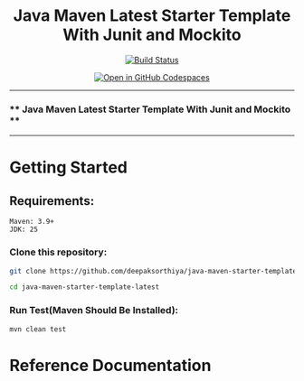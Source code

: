 <h1 style="text-align: center;">Java Maven Latest Starter Template With Junit and Mockito</h1>

<p style="text-align: center;">
  <a href="https://github.com/deepaksorthiya/java-maven-starter-template-latest/workflows/maven-build.yml">
    <img src="https://github.com/deepaksorthiya/java-maven-starter-template-latest/actions/workflows/maven-build.yml/badge.svg" alt="Build Status"/>
  </a>
</p>
<p style="text-align: center;">
  <a href="https://github.com/codespaces/new?hide_repo_select=true&ref=main&repo=1052824939&skip_quickstart=true&machine=standardLinux32gb&devcontainer_path=.devcontainer%2Fdevcontainer.json">
    <img src="https://github.com/codespaces/badge.svg" alt="Open in GitHub Codespaces"/>
  </a>
</p>

---

### ** Java Maven Latest Starter Template With Junit and Mockito **

---

# Getting Started

## Requirements:

```
Maven: 3.9+
JDK: 25
```

### Clone this repository:

```bash
git clone https://github.com/deepaksorthiya/java-maven-starter-template-latest.git
```

```bash
cd java-maven-starter-template-latest
```

### Run Test(Maven Should Be Installed):

```bash
mvn clean test
```

# Reference Documentation